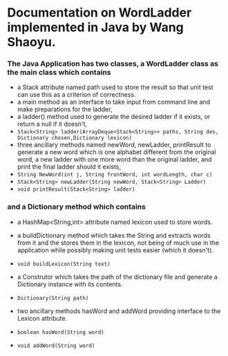 # Documentation on WordLadder implemented in Java by Wang Shaoyu.

### The Java Application has two classes, a **WordLadder** class as the main class which contains 
* a Stack attribute named path used to store the result so that unit test can use this as a criterion of correctness.
* a main method as an interface to take input from command line and make preparations for the ladder,
* a ladder() method used to generate the desired ladder if it exists, or return a null if it doesn't,
* ` Stack<String> ladder(ArrayDeque<Stack<String>> paths, String des, Dictionary chosen,Dictionary lexicon) `
* three ancillary methods named newWord, newLadder, printResult to generate a new word which is one alphabet different from the original word, a new ladder with one more word than the original ladder, and print the final ladder should it exists,
* `String NewWord(int j, String frontWord, int wordLength, char c)`
* `Stack<String> newLadder(String newWord, Stack<String> Ladder)`
* `void printResult(Stack<String> ladder)`
### and a Dictionary method which contains
* a HashMap<String,int> attribute named lexicon used to store words.

* a buildDictionary method which takes the String and extracts words from it and the stores them in the lexicon, not being of much use in the application while possibly making unit tests easier (which it doesn't).
* `void buildLexicon(String text)`
* a Construtor which takes the path of the dictionary file and generate a Dictionary instance with its contents.
* `Dictionary(String path)`
* two ancillary methods hasWord and addWord providing interface to the Lexicon attribute.
* `boolean hasWord(String word)`
* `void addWord(String word)`